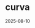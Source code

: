 ---
title: "curva"
status: draft
topic: "circular-design"
number: 1
audio: "https://nonlinear.nyc/audio/007.mp3"
audioLength: 3123456
date: 2025-08-10
---